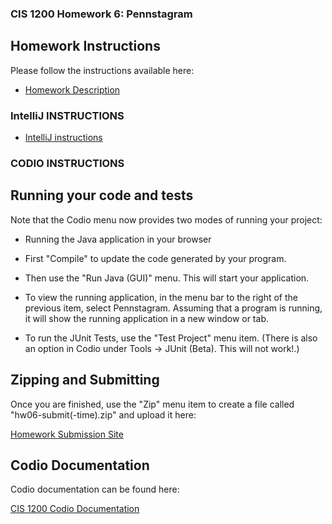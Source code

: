 ### CIS 1200 Homework 6: Pennstagram

## Homework Instructions

Please follow the instructions available here:

* [Homework Description](http://www.cis.upenn.edu/~cis1200/current/hw/hw06)

### IntelliJ INSTRUCTIONS

* [IntelliJ instructions](https://www.seas.upenn.edu/~cis1200/current/intellij_setup/)

### CODIO INSTRUCTIONS

## Running your code and tests

Note that the Codio menu now provides two modes of running your project:

*   Running the Java application in your browser

*   First "Compile" to update the code generated by your program.

*   Then use the "Run Java (GUI)" menu. This will start your application.

*   To view the running application, in the menu bar to the right of the previous item, select Pennstagram. Assuming that a program is running, it will show the running application in a new window or tab.

*   To run the JUnit Tests, use the "Test Project" menu item. (There is also
    an option in Codio under Tools -> JUnit (Beta). This will not work!.) 

## Zipping and Submitting

Once you are finished, use the "Zip" menu item to create a file called "hw06-submit(-time).zip" and upload it here:

[Homework Submission Site](https://www.cis.upenn.edu/~cis1200/current/submitredirect)

## Codio Documentation

Codio documentation can be found here:

[CIS 1200 Codio Documentation](https://www.seas.upenn.edu/~cis1200/current/codio/)
